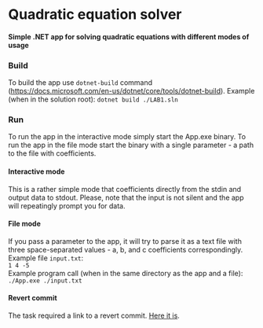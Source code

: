 # Quadratic equation solver
#### Simple .NET app for solving quadratic equations with different modes of usage

### Build
To build the app use ```dotnet-build``` command (https://docs.microsoft.com/en-us/dotnet/core/tools/dotnet-build).
Example (when in the solution root): ```dotnet build ./LAB1.sln```

### Run
To run the app in the interactive mode simply start the App.exe binary.
To run the app in the file mode start the binary with a single parameter - a path to the file with coefficients.

#### Interactive mode
This is a rather simple mode that coefficients directly from the stdin and output data to stdout.
Please, note that the input is not silent and the app will repeatingly prompt you for data. 

#### File mode
If you pass a parameter to the app, it will try to parse it as a text file with three space-separated values - a, b, and c coefficients correspondingly.
Example file ```input.txt```:
<br> ```1 4 -5```
<br>
Example program call (when in the same directory as the app and a file): ```./App.exe ./input.txt```

#### Revert commit
The task required a link to a revert commit. [Here it is](https://github.com/MatthewKirik/methodology_lab1/commit/022aadc14625f206b114aa83c629bbe635eb256a).
